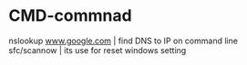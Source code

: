 # CMD-commnad

nslookup www.google.com         | find DNS to IP on command line <br>
sfc/scannow                     |  its use for reset windows setting 
